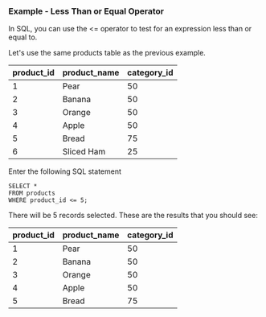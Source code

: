 ### Example - Less Than or Equal Operator
In SQL, you can use the <= operator to test for an expression less than or equal to.

Let's use the same products table as the previous example.

product_id | product_name | category_id
-- | -- | --
1 | Pear | 50
2 | Banana | 50
3 | Orange | 50
4 | Apple | 50
5 | Bread | 75
6 | Sliced Ham | 25

Enter the following SQL statement
```
SELECT *
FROM products
WHERE product_id <= 5;
```
There will be 5 records selected. These are the results that you should see:

product_id | product_name | category_id
-- | -- | --
1 | Pear | 50
2 | Banana | 50
3 | Orange | 50
4 | Apple | 50
5 | Bread | 75

